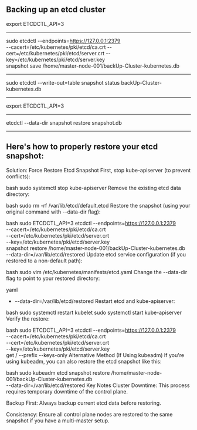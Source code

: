 Backing up an etcd cluster 
--

export ETCDCTL_API=3

---

sudo etcdctl --endpoints=https://127.0.0.1:2379 \
  --cacert=/etc/kubernetes/pki/etcd/ca.crt --cert=/etc/kubernetes/pki/etcd/server.crt --key=/etc/kubernetes/pki/etcd/server.key \
  snapshot save /home/master-node-001/backUp-Cluster-kubernetes.db

---

  sudo etcdctl --write-out=table snapshot status backUp-Cluster-kubernetes.db

  ---
  
export ETCDCTL_API=3

---
etcdctl --data-dir <data-dir-location> snapshot restore snapshot.db

---

Here's how to properly restore your etcd snapshot:
--
Solution: Force Restore Etcd Snapshot
First, stop kube-apiserver (to prevent conflicts):

bash
sudo systemctl stop kube-apiserver
Remove the existing etcd data directory:

bash
sudo rm -rf /var/lib/etcd/default.etcd
Restore the snapshot (using your original command with --data-dir flag):

bash
sudo ETCDCTL_API=3 etcdctl --endpoints=https://127.0.0.1:2379 \
  --cacert=/etc/kubernetes/pki/etcd/ca.crt \
  --cert=/etc/kubernetes/pki/etcd/server.crt \
  --key=/etc/kubernetes/pki/etcd/server.key \
  snapshot restore /home/master-node-001/backUp-Cluster-kubernetes.db \
  --data-dir=/var/lib/etcd/restored
Update etcd service configuration (if you restored to a non-default path):

bash
sudo vim /etc/kubernetes/manifests/etcd.yaml
Change the --data-dir flag to point to your restored directory:

yaml
- --data-dir=/var/lib/etcd/restored
Restart etcd and kube-apiserver:

bash
sudo systemctl restart kubelet
sudo systemctl start kube-apiserver
Verify the restore:

bash
sudo ETCDCTL_API=3 etcdctl --endpoints=https://127.0.0.1:2379 \
  --cacert=/etc/kubernetes/pki/etcd/ca.crt \
  --cert=/etc/kubernetes/pki/etcd/server.crt \
  --key=/etc/kubernetes/pki/etcd/server.key \
  get / --prefix --keys-only
Alternative Method (If Using kubeadm)
If you're using kubeadm, you can also restore the etcd snapshot like this:

bash
sudo kubeadm etcd snapshot restore /home/master-node-001/backUp-Cluster-kubernetes.db \
  --data-dir=/var/lib/etcd/restored
Key Notes
Cluster Downtime: This process requires temporary downtime of the control plane.

Backup First: Always backup current etcd data before restoring.

Consistency: Ensure all control plane nodes are restored to the same snapshot if you have a multi-master setup.
